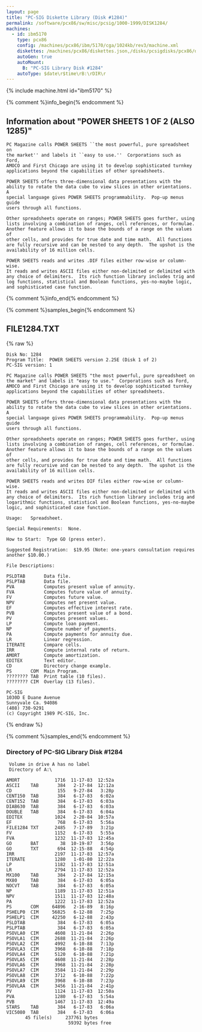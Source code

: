 ```yaml
---
layout: page
title: "PC-SIG Diskette Library (Disk #1284)"
permalink: /software/pcx86/sw/misc/pcsig/1000-1999/DISK1284/
machines:
  - id: ibm5170
    type: pcx86
    config: /machines/pcx86/ibm/5170/cga/1024kb/rev3/machine.xml
    diskettes: /machines/pcx86/diskettes.json,/disks/pcsigdisks/pcx86/diskettes.json
    autoGen: true
    autoMount:
      B: "PC-SIG Library Disk #1284"
    autoType: $date\r$time\rB:\rDIR\r
---
```


{% include machine.html id="ibm5170" %}

{% comment %}info_begin{% endcomment %}

## Information about "POWER SHEETS 1 OF 2 (ALSO 1285)"

    PC Magazine calls POWER SHEETS ``the most powerful, pure spreadsheet on
    the market'' and labels it ``easy to use.''  Corporations such as Ford,
    AMOCO and First Chicago are using it to develop sophisticated turnkey
    applications beyond the capabilities of other spreadsheets.
    
    POWER SHEETS offers three-dimensional data presentations with the
    ability to rotate the data cube to view slices in other orientations.  A
    special language gives POWER SHEETS programmability.  Pop-up menus guide
    users through all functions.
    
    Other spreadsheets operate on ranges; POWER SHEETS goes further, using
    lists involving a combination of ranges, cell references, or formulae.
    Another feature allows it to base the bounds of a range on the values of
    other cells, and provides for true date and time math.  All functions
    are fully recursive and can be nested to any depth.  The upshot is the
    availability of 16 million cells.
    
    POWER SHEETS reads and writes .DIF files either row-wise or column-wise.
    It reads and writes ASCII files either non-delimited or delimited with
    any choice of delimiters.  Its rich function library includes trig and
    log functions, statistical and Boolean functions, yes-no-maybe logic,
    and sophisticated case function.
{% comment %}info_end{% endcomment %}

{% comment %}samples_begin{% endcomment %}

## FILE1284.TXT

{% raw %}
```
Disk No: 1284
Program Title:  POWER SHEETS version 2.25E (Disk 1 of 2)
PC-SIG version: 1

PC Magazine calls POWER SHEETS "the most powerful, pure spreadsheet on
the market" and labels it "easy to use."  Corporations such as Ford,
AMOCO and First Chicago are using it to develop sophisticated turnkey
applications beyond the capabilities of other spreadsheets.

POWER SHEETS offers three-dimensional data presentations with the
ability to rotate the data cube to view slices in other orientations.  A
special language gives POWER SHEETS programmability.  Pop-up menus guide
users through all functions.

Other spreadsheets operate on ranges; POWER SHEETS goes further, using
lists involving a combination of ranges, cell references, or formulae.
Another feature allows it to base the bounds of a range on the values of
other cells, and provides for true date and time math.  All functions
are fully recursive and can be nested to any depth.  The upshot is the
availability of 16 million cells.

POWER SHEETS reads and writes DIF files either row-wise or column-wise.
It reads and writes ASCII files either non-delimited or delimited with
any choice of delimiters.  Its rich function library includes trig and
logarithmic functions, statistical and Boolean functions, yes-no-maybe
logic, and sophisticated case function.

Usage:   Spreadsheet.

Special Requirements:  None.

How to Start:  Type GO (press enter).

Suggested Registration:  $19.95 (Note: one-years consultation requires
another $10.00.)

File Descriptions:

PSLDTAB       Data file.
PSLPTAB       Data file.
PVA           Computes present value of annuity.
FVA           Computes future value of annuity.
FV            Computes future value.
NPV           Computes net present value.
EF            Computes effective interest rate.
PVB           Computes present value of a bond.
PV            Computes present values.
LP            Compute loan payment.
NP            Compute number of payments.
PA            Compute payments for annuity due.
LR            Linear regression.
ITERATE       Compare cells.
IRR           Compute internal rate of return.
AMORT         Compute amortization.
EDITEX        Text editor.
CD            Directory change example.
PS       COM  Main Program.
???????? TAB  Print table (10 files).
???????? CIM  Overlay (13 files).

PC-SIG
1030D E Duane Avenue
Sunnyvale Ca. 94086
(408) 730-9291
(c) Copyright 1989 PC-SIG, Inc.

```
{% endraw %}

{% comment %}samples_end{% endcomment %}

### Directory of PC-SIG Library Disk #1284

     Volume in drive A has no label
     Directory of A:\

    AMORT             1716  11-17-83  12:52a
    ASCII    TAB       384   2-17-84  12:12a
    CD                 155   9-27-84   3:28p
    CENT150  TAB       384   6-17-83   6:02a
    CENT152  TAB       384   6-17-83   6:03a
    DIAB630  TAB       384   6-17-83   6:03a
    DOUBLE   TAB       384   6-17-83   6:04a
    EDITEX            1024   2-20-84  10:57a
    EF                 768   6-17-83   5:56a
    FILE1284 TXT      2485   7-17-89   3:21p
    FV                1152   6-17-83   5:55a
    FVA               1232  11-17-83  12:45a
    GO       BAT        38  10-19-87   3:56p
    GO       TXT       694  12-15-88   4:54p
    IRR               2197  11-17-83  12:57a
    ITERATE           1280   1-01-80  12:22a
    LP                1182  11-17-83  12:51a
    LR                2794  11-17-83  12:52a
    MX100    TAB       384   2-17-84  12:15a
    MX80     TAB       384   6-17-83   6:05a
    NOCVT    TAB       384   6-17-83   6:05a
    NP                1189  11-17-83  12:51a
    NPV               1511  11-17-83  12:48a
    PA                1222  11-17-83  12:52a
    PS       COM     64896   2-16-89   8:16p
    PSHELP0  CIM     56825   6-12-88   7:25p
    PSHELP1  CIM     42250   6-12-88   2:43p
    PSLDTAB            384   6-17-83   6:05a
    PSLPTAB            384   6-17-83   6:05a
    PSOVLA0  CIM      4608  11-21-84   2:26p
    PSOVLA1  CIM      2688  11-21-84   2:26p
    PSOVLA2  CIM      4992   6-10-88   7:13p
    PSOVLA3  CIM      3968   6-10-88   7:18p
    PSOVLA4  CIM      5120   6-10-88   7:21p
    PSOVLA5  CIM      4608  11-21-84   2:28p
    PSOVLA6  CIM      3968  11-21-84   2:28p
    PSOVLA7  CIM      3584  11-21-84   2:29p
    PSOVLA8  CIM      3712   6-10-88   7:22p
    PSOVLA9  CIM      3968   6-10-88   7:23p
    PSOVLAA  CIM      3456  11-21-84   2:41p
    PV                1124  11-17-83  12:50a
    PVA               1280   6-17-83   5:54a
    PVB               1467  11-17-83  12:49a
    STARS    TAB       384   6-17-83   6:06a
    VIC5080  TAB       384   6-17-83   6:06a
           45 file(s)     237761 bytes
                           59392 bytes free
